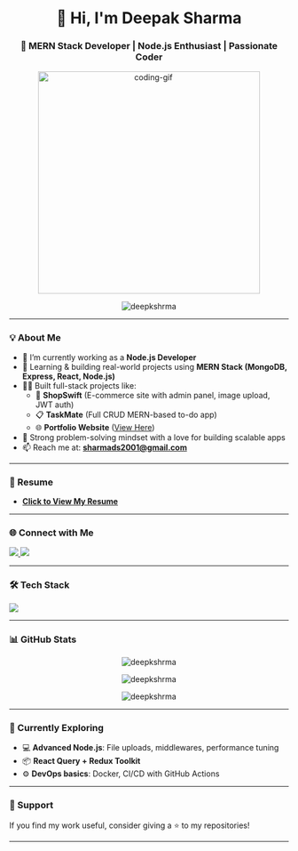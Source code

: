 <h1 align="center">👋 Hi, I'm Deepak Sharma</h1>
<h3 align="center">🚀 MERN Stack Developer | Node.js Enthusiast | Passionate Coder</h3>

<p align="center">
  <img src="https://cdn.dribbble.com/users/1162077/screenshots/3848914/programmer.gif" width="400" alt="coding-gif" />
</p>

<p align="center">
  <img src="https://komarev.com/ghpvc/?username=deepkshrma&label=Profile%20views&color=0e75b6&style=flat" alt="deepkshrma" />
</p>

---

### 💡 About Me

- 🔭 I’m currently working as a **Node.js Developer**
- 🧠 Learning & building real-world projects using **MERN Stack (MongoDB, Express, React, Node.js)**  
- 👨‍💻 Built full-stack projects like:
  - 🛒 **ShopSwift** (E-commerce site with admin panel, image upload, JWT auth)
  - 📋 **TaskMate** (Full CRUD MERN-based to-do app)
  - 🌐 **Portfolio Website** ([View Here](https://deepkshrma.github.io/personalportfolio.github.io/))
- 🎯 Strong problem-solving mindset with a love for building scalable apps
- 📫 Reach me at: **sharmads2001@gmail.com**

---

### 📄 Resume

- [**Click to View My Resume**](https://drive.google.com/file/d/1kr39tmpBLbTR795o75bxP-KY_4bxC9WB/view?usp=sharing)

---

### 🌐 Connect with Me

<p align="left">
  <a href="https://www.linkedin.com/in/deepak-sharma-52a828193" target="_blank">
    <img src="https://img.shields.io/badge/LinkedIn-blue?logo=linkedin&style=for-the-badge" />
  </a>
  <a href="https://www.codechef.com/users/deepak_khoj" target="_blank">
    <img src="https://img.shields.io/badge/CodeChef-5B4638?logo=codechef&style=for-the-badge" />
  </a>
</p>

---

### 🛠️ Tech Stack

<p>
  <img src="https://skillicons.dev/icons?i=html,css,js,react,nodejs,express,mongodb,bootstrap,git,github,vscode,c,cpp,java,python,mysql" />
</p>

---

### 📊 GitHub Stats

<p align="center">
  <img src="https://github-readme-stats.vercel.app/api?username=deepkshrma&show_icons=true&theme=tokyonight" alt="deepkshrma" />
</p>
<p align="center">
  <img src="https://github-readme-streak-stats.herokuapp.com/?user=deepkshrma&theme=tokyonight" alt="deepkshrma" />
</p>
<p align="center">
  <img src="https://github-readme-stats.vercel.app/api/top-langs?username=deepkshrma&layout=compact&theme=tokyonight" alt="deepkshrma" />
</p>

---

### 🧠 Currently Exploring

- 💻 **Advanced Node.js**: File uploads, middlewares, performance tuning
- 📦 **React Query + Redux Toolkit**
- ⚙️ **DevOps basics**: Docker, CI/CD with GitHub Actions

---

### 🙌 Support

If you find my work useful, consider giving a ⭐ to my repositories!

---

